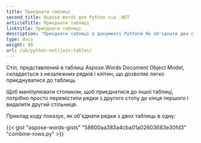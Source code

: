 ```yaml
---
title: Приєднати таблиці
second_title: Aspose.Words для Python via .NET
articleTitle: Приєднати таблиці
linktitle: Приєднати таблиці
description: "Приєднати таблиці в документі Pythonй Як об'єднати два столи в одну в Pythonй"
type: docs
weight: 90
url: /uk/python-net/join-tables/
---
```


Стіл, представлений в таблиці Aspose.Words Document Object Model, складається з незалежних рядків і клітин, що дозволяє легко приєднуватися до таблиць.

Щоб маніпулювати столиком, щоб приєднатися до іншої таблиці, потрібно просто перемістити рядки з другого столу до кінця першого і видалити другий стільниця.

Приклад коду показує, як об'єднати рядки з двох таблиць в одну:

{{< gist "aspose-words-gists" "58600aa383a4cba01a02603683e30fd3" "combine-rows.py" >}}
